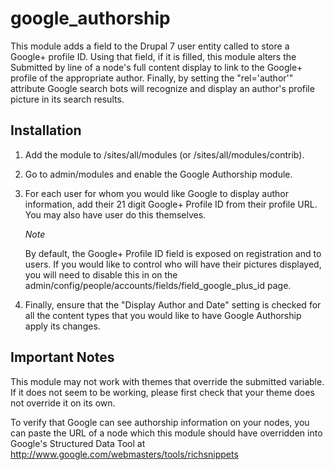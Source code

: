 google_authorship
=================

This module adds a field to the Drupal 7 user entity called to store a Google+
profile ID. Using that field, if it is filled, this module alters the
Submitted by line of a node's full content display to link to the Google+
profile of the appropriate author. Finally, by setting the "rel='author'"
attribute Google search bots will recognize and display an author's profile
picture in its search results.

Installation
------------

1. Add the module to /sites/all/modules (or /sites/all/modules/contrib).
2. Go to admin/modules and enable the Google Authorship module.
3. For each user for whom you would like Google to display author
   information, add their 21 digit Google+ Profile ID from their profile URL.
   You may also have user do this themselves.

   *Note*

   By default, the Google+ Profile ID field is exposed on registration and to
   users. If you would like to control who will have their pictures
   displayed, you will need to disable this in on the
   admin/config/people/accounts/fields/field_google_plus_id page.

4. Finally, ensure that the "Display Author and Date" setting is checked for all
   the content types that you would like to have Google Authorship apply its
   changes.

Important Notes
---------------

This module may not work with themes that override the submitted variable. If it
does not seem to be working, please first check that your theme does not
override it on its own.

To verify that Google can see authorship information on your nodes, you can
paste the URL of a node which this module should have overridden into Google's
Structured Data Tool at http://www.google.com/webmasters/tools/richsnippets
